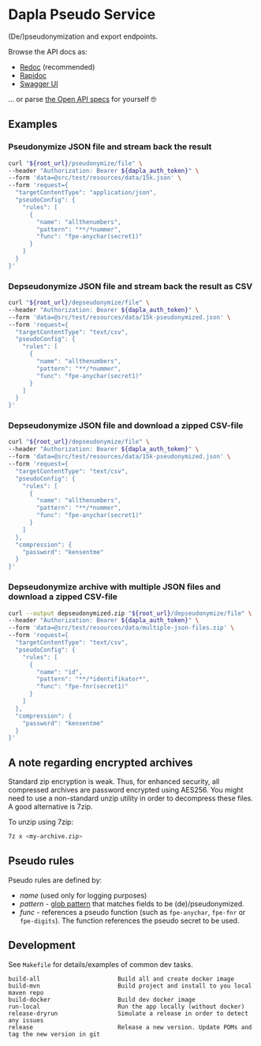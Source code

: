 # Dapla Pseudo Service

(De/)pseudonymization and export endpoints.

Browse the API docs as:
* [Redoc](https://dapla-pseudo-service.staging-bip-app.ssb.no/api-docs/redoc) (recommended)
* [Rapidoc](https://dapla-pseudo-service.staging-bip-app.ssb.no/api-docs/rapidoc)
* [Swagger UI](https://dapla-pseudo-service.staging-bip-app.ssb.no/api-docs/swagger-ui)

... or parse [the Open API specs](https://dapla-pseudo-service.staging-bip-app.ssb.no/api-docs/dapla-pseudo-service-1.0.yml) for yourself 🤓

## Examples

### Pseudonymize JSON file and stream back the result 

```sh
curl "${root_url}/pseudonymize/file" \
--header "Authorization: Bearer ${dapla_auth_token}" \
--form 'data=@src/test/resources/data/15k.json' \
--form 'request={
  "targetContentType": "application/json",
  "pseudoConfig": {
    "rules": [
      {
        "name": "allthenumbers",
        "pattern": "**/*nummer",
        "func": "fpe-anychar(secret1)"
      }
    ]
  }
}'
```

### Depseudonymize JSON file and stream back the result as CSV

```sh
curl "${root_url}/depseudonymize/file" \
--header "Authorization: Bearer ${dapla_auth_token}" \
--form 'data=@src/test/resources/data/15k-pseudonymized.json' \
--form 'request={
  "targetContentType": "text/csv",
  "pseudoConfig": {
    "rules": [
      {
        "name": "allthenumbers",
        "pattern": "**/*nummer",
        "func": "fpe-anychar(secret1)"
      }
    ]
  }
}'
```

### Depseudonymize JSON file and download a zipped CSV-file
```sh
curl "${root_url}/depseudonymize/file" \
--header "Authorization: Bearer ${dapla_auth_token}" \
--form 'data=@src/test/resources/data/15k-pseudonymized.json' \
--form 'request={
  "targetContentType": "text/csv",
  "pseudoConfig": {
    "rules": [
      {
        "name": "allthenumbers",
        "pattern": "**/*nummer",
        "func": "fpe-anychar(secret1)"
      }
    ]
  },
  "compression": {
    "password": "kensentme"
  }
}'
```

### Depseudonymize archive with multiple JSON files and download a zipped CSV-file
```sh
curl --output depseudonymized.zip "${root_url}/depseudonymize/file" \
--header "Authorization: Bearer ${dapla_auth_token}" \
--form 'data=@src/test/resources/data/multiple-json-files.zip' \
--form 'request={
  "targetContentType": "text/csv",
  "pseudoConfig": {
    "rules": [
      {
        "name": "id",
        "pattern": "**/*identifikator*",
        "func": "fpe-fnr(secret1)"
      }
    ]
  },
  "compression": {
    "password": "kensentme"
  }
}'
```


## A note regarding encrypted archives

Standard zip encryption is weak. Thus, for enhanced security, all compressed archives are password encrypted
using AES256. You might need to use a non-standard unzip utility in order to decompress these files. A good
alternative is 7zip.

To unzip using 7zip:
```sh
7z x <my-archive.zip>
```


## Pseudo rules

Pseudo rules are defined by:

* _name_ (used only for logging purposes)
* _pattern_ - [glob pattern](https://docs.oracle.com/javase/tutorial/essential/io/fileOps.html#glob) that matches fields 
  to be (de)/pseudonymized.
* _func_ - references a pseudo function (such as `fpe-anychar`, `fpe-fnr` or `fpe-digits`). The function references the
  pseudo secret to be used.


## Development

See `Makefile` for details/examples of common dev tasks.
```
build-all                      Build all and create docker image
build-mvn                      Build project and install to you local maven repo
build-docker                   Build dev docker image
run-local                      Run the app locally (without docker)
release-dryrun                 Simulate a release in order to detect any issues
release                        Release a new version. Update POMs and tag the new version in git
```
